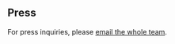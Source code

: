 ## Press

For press inquiries, please [email the whole team](mailto:skriegman@g.harvard.edu,Douglas.Blackiston@tufts.edu,Michael.Levin@tufts.edu,josh.bongard@uvm.edu).

<br>

<script type="text/javascript" src="https://d1bxh8uas1mnw7.cloudfront.net/assets/embed.js"></script>
<!-- <div data-badge-details="right" data-badge-type="medium-donut" data-doi="10.1073/pnas.2112672118" class="altmetric-embed"></div> -->
<div data-badge-details="right" data-badge-type="medium-donut" data-altmetric-id="117825011" class="altmetric-embed"></div>


<br><br><br>


